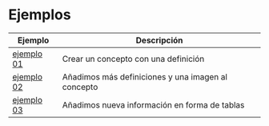 
# Ejemplos

|Ejemplo  | Descripción |
|-------- |------------ |
|[ejemplo 01](01/README.md) | Crear un concepto con una definición |
|[ejemplo 02](02/README.md) | Añadimos más definiciones y una imagen al concepto |
|[ejemplo 03](03/README.md) | Añadimos nueva información en forma de tablas |
